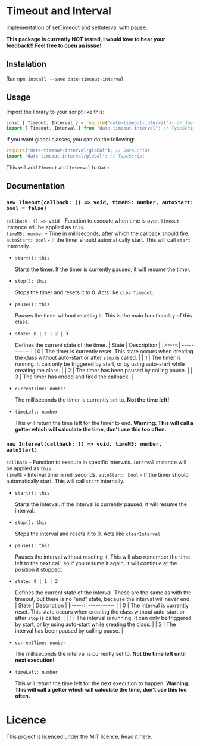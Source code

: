 # Timeout and Interval
Implementation of setTimeout and setInterval with pause.

**This package is currently NOT tested, I would love to hear your feedback!! Feel free to [open an issue](issues/new)!**

## Instalation

Run `npm install --save date-timeout-interval`


## Usage
Import the library to your script like this:
```ts
const { Timeout, Interval } = require("date-timeout-interval"); // JavaScript
import { Timeout, Interval } from "date-timeout-interval"; // TypeScript
```
If you want global classes, you can do the following:
```ts
require("date-timeout-interval/global"); // JavaScript
import "date-timeout-interval/global"; // TypeScript
```
This will add `Timeout` and `Interval` to `Date`.


## Documentation

### `new Timeout(callback: () => void, timeMS: number, autoStart: bool = false)`
`callback: () => void` - Function to execute when time is over. `Timeout` instance will be applied as `this`.<br />
`timeMS: number` - Time in milliseconds, after which the callback should fire.
`autoStart: bool` - If the timer should automatically start. This will call `start` internally.

* `start(): this`
  
  Starts the timer. If the timer is currently paused, it will resume the timer.

* `stop(): this`
  
  Stops the timer and resets it to 0. Acts like `clearTimeout`.

* `pause(): this`
  
  Pauses the timer without reseting it. This is the main functionality of this class.

* `state: 0 | 1 | 2 | 3`
  
  Defines the current state of the timer.
  | State | Description |
  |:-----:| ----------- |
  | 0     | The timer is currently reset. This state occurs when creating the class without auto-start or after `stop` is called. |
  | 1     | The timer is running. It can only be triggered by start, or by using auto-start while creating the class. |
  | 2     | The timer has been paused by calling pause. |
  | 3     | The timer has ended and fired the callback. |

* `currentTime: number`

  The milliseconds the timer is currently set to. **Not the time left!**

* `timeLeft: number`

  This will return the time left for the timer to end. **Warning: This will call a getter which will calculate the time, don't use this too often.**

### `new Interval(callback: () => void, timeMS: number, autoStart)`
`callback` - Function to execute in specific intervals. `Interval` instance will be applied as `this`.<br />
`timeMS` - Interval time in milliseconds.
`autoStart: bool` - If the timer should automatically start. This will call `start` internally.

* `start(): this`
  
  Starts the interval. If the interval is currently paused, it will resume the interval.

* `stop(): this`
  
  Stops the interval and resets it to 0. Acts like `clearInterval`.

* `pause(): this`
  
  Pauses the interval without reseting it. This will also remember the time left to the next call, so if you resume it again, it will continue at the position it stopped.

* `state: 0 | 1 | 2`
  
  Defines the current state of the interval. These are the same as with the timeout, but there is no "end" state, because the interval will never end.
  | State | Description |
  |:-----:| ----------- |
  | 0     | The interval is currently reset. This state occurs when creating the class without auto-start or after `stop` is called. |
  | 1     | The interval is running. It can only be triggered by start, or by using auto-start while creating the class. |
  | 2     | The interval has been paused by calling pause. |

* `currentTime: number`

  The milliseconds the interval is currently set to. **Not the time left until next execution!**

* `timeLeft: number`

  This will return the time left for the next execution to happen. **Warning: This will call a getter which will calculate the time, don't use this too often.**

# Licence
This project is licenced under the MIT licence. Read it [here](LICENCE).